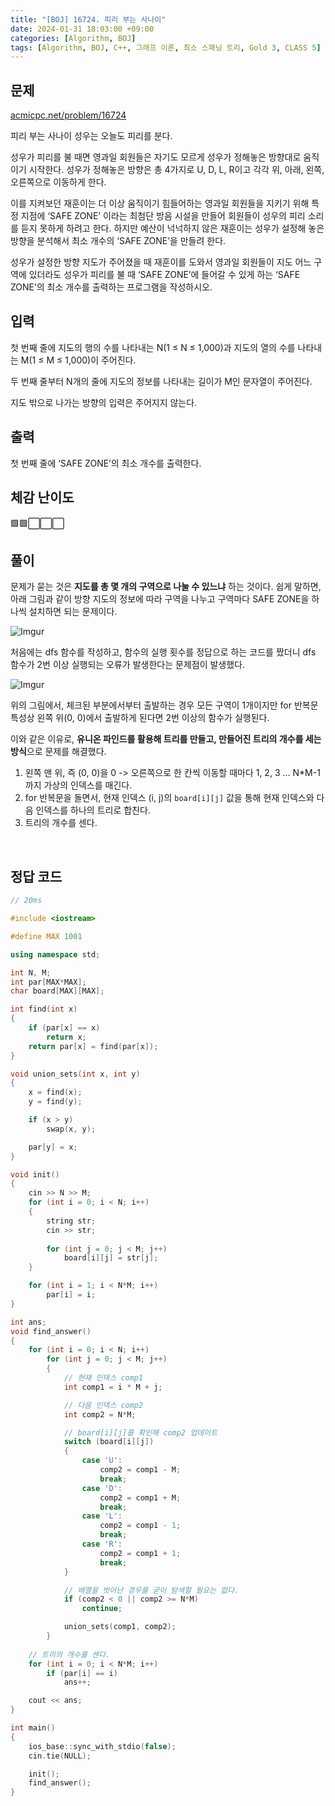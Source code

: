 ```yaml
---
title: "[BOJ] 16724. 피리 부는 사나이"
date: 2024-01-31 18:03:00 +09:00
categories: [Algorithm, BOJ]
tags: [Algorithm, BOJ, C++, 그래프 이론, 최소 스패닝 트리, Gold 3, CLASS 5]
---
```

## **문제**
[acmicpc.net/problem/16724](https://www.acmicpc.net/problem/16724)

피리 부는 사나이 성우는 오늘도 피리를 분다.

성우가 피리를 불 때면 영과일 회원들은 자기도 모르게 성우가 정해놓은 방향대로 움직이기 시작한다. 성우가 정해놓은 방향은 총 4가지로 U, D, L, R이고 각각 위, 아래, 왼쪽, 오른쪽으로 이동하게 한다.

이를 지켜보던 재훈이는 더 이상 움직이기 힘들어하는 영과일 회원들을 지키기 위해 특정 지점에 ‘SAFE ZONE’ 이라는 최첨단 방음 시설을 만들어 회원들이 성우의 피리 소리를 듣지 못하게 하려고 한다. 하지만 예산이 넉넉하지 않은 재훈이는 성우가 설정해 놓은 방향을 분석해서 최소 개수의 ‘SAFE ZONE’을 만들려 한다. 

성우가 설정한 방향 지도가 주어졌을 때 재훈이를 도와서 영과일 회원들이 지도 어느 구역에 있더라도 성우가 피리를 불 때 ‘SAFE ZONE’에 들어갈 수 있게 하는 ‘SAFE ZONE’의 최소 개수를 출력하는 프로그램을 작성하시오.
<br>

## **입력**
첫 번째 줄에 지도의 행의 수를 나타내는 N(1 ≤ N ≤ 1,000)과 지도의 열의 수를 나타내는 M(1 ≤ M ≤ 1,000)이 주어진다.

두 번째 줄부터 N개의 줄에 지도의 정보를 나타내는 길이가 M인 문자열이 주어진다.

지도 밖으로 나가는 방향의 입력은 주어지지 않는다.
<br>

## **출력**
첫 번째 줄에 ‘SAFE ZONE’의 최소 개수를 출력한다.
<br>

## **체감 난이도**
🟩🟩⬜⬜⬜
<br>

## **풀이**
문제가 묻는 것은 **지도를 총 몇 개의 구역으로 나눌 수 있느냐** 하는 것이다. 쉽게 말하면, 아래 그림과 같이 방향 지도의 정보에 따라 구역을 나누고 구역마다 SAFE ZONE을 하나씩 설치하면 되는 문제이다.

![Imgur](https://i.imgur.com/qOTJ29k.jpg)

처음에는 dfs 함수를 작성하고, 함수의 실행 횟수를 정답으로 하는 코드를 짰더니 dfs 함수가 2번 이상 실행되는 오류가 발생한다는 문제점이 발생했다.

![Imgur](https://i.imgur.com/dVne5vE.jpg)

위의 그림에서, 체크된 부분에서부터 출발하는 경우 모든 구역이 1개이지만 for 반복문 특성상 왼쪽 위(0, 0)에서 출발하게 된다면 2번 이상의 함수가 실행된다.

이와 같은 이유로, **유니온 파인드를 활용해 트리를 만들고, 만들어진 트리의 개수를 세는 방식**으로 문제를 해결했다.

1. 왼쪽 맨 위, 즉 (0, 0)을 0 -> 오른쪽으로 한 칸씩 이동할 때마다 1, 2, 3 ... N*M-1 까지 가상의 인덱스를 매긴다.
2. for 반복문을 돌면서, 현재 인덱스 (i, j)의 `board[i][j]` 값을 통해 현재 인덱스와 다음 인덱스를 하나의 트리로 합친다.
3. 트리의 개수를 센다.
<br>

## **정답 코드**
```c++
// 20ms

#include <iostream>

#define MAX 1001

using namespace std;

int N, M;
int par[MAX*MAX];
char board[MAX][MAX];

int find(int x)
{
    if (par[x] == x)
        return x;
    return par[x] = find(par[x]);
}

void union_sets(int x, int y)
{
    x = find(x);
    y = find(y);

    if (x > y)
        swap(x, y);

    par[y] = x;
}

void init()
{
    cin >> N >> M;
    for (int i = 0; i < N; i++)
    {
        string str;
        cin >> str;
        
        for (int j = 0; j < M; j++)
            board[i][j] = str[j];
    }

    for (int i = 1; i < N*M; i++)
        par[i] = i;
}

int ans;
void find_answer()
{
    for (int i = 0; i < N; i++)
        for (int j = 0; j < M; j++)
        {
            // 현재 인덱스 comp1
            int comp1 = i * M + j;

            // 다음 인덱스 comp2
            int comp2 = N*M;

            // board[i][j]를 확인해 comp2 업데이트
            switch (board[i][j])
            {
                case 'U':
                    comp2 = comp1 - M;
                    break;
                case 'D':
                    comp2 = comp1 + M;
                    break;
                case 'L':
                    comp2 = comp1 - 1;
                    break;
                case 'R':
                    comp2 = comp1 + 1;
                    break;
            }

            // 배열을 벗어난 경우를 굳이 탐색할 필요는 없다.
            if (comp2 < 0 || comp2 >= N*M)
                continue;

            union_sets(comp1, comp2);
        }
    
    // 트리의 개수를 센다.
    for (int i = 0; i < N*M; i++)
        if (par[i] == i)
            ans++;

    cout << ans;
}

int main()
{
    ios_base::sync_with_stdio(false);
    cin.tie(NULL);

    init();
    find_answer();
}
```